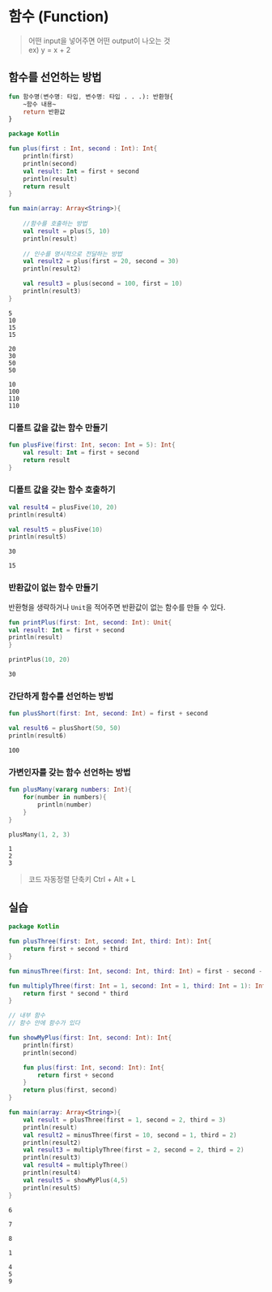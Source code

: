 # 함수 (Function)
> 어떤 input을 넣어주면 어떤 output이 나오는 것  
> ex) y = x + 2 

## 함수를 선언하는 방법

```kotlin
fun 함수명(변수명: 타입, 변수명: 타입 . . .): 반환형{
	~함수 내용~
	return 반환값
}
```

```kotlin
package Kotlin

fun plus(first : Int, second : Int): Int{
    println(first)
    println(second)
    val result: Int = first + second
    println(result)
    return result
}

fun main(array: Array<String>){
  
    //함수를 호출하는 방법
    val result = plus(5, 10)
    println(result)
    
    // 인수를 명시적으로 전달하는 방법
    val result2 = plus(first = 20, second = 30)
    println(result2)

    val result3 = plus(second = 100, first = 10)
    println(result3)
}
```

```
5
10
15
15

20
30
50
50

10
100
110
110
```

### 디폴트 값을 값는 함수 만들기

```kotlin
fun plusFive(first: Int, secon: Int = 5): Int{
	val result: Int = first + second
	return result
}
```

### 디폴트 값을 갖는 함수 호출하기

```kotlin
val result4 = plusFive(10, 20)
println(result4)

val result5 = plusFive(10)
println(result5)
```

```
30

15
```

### 반환값이 없는 함수 만들기
반환형을 생략하거나 `Unit`을 적어주면 반환값이 없는 함수를 만들 수 있다.

```kotlin
fun printPlus(first: Int, second: Int): Unit{
val result: Int = first + second
println(result)
}

printPlus(10, 20)
```

```
30
```

### 간단하게 함수를 선언하는 방법

```kotlin
fun plusShort(first: Int, second: Int) = first + second

val result6 = plusShort(50, 50)
println(result6)
```

```
100
```

### 가변인자를 갖는 함수 선언하는 방법

```kotlin
fun plusMany(vararg numbers: Int){
	for(number in numbers){
		println(number)
	}
}

plusMany(1, 2, 3)
```

```
1
2
3
```

> 코드 자동정렬 단축키 Ctrl + Alt + L

## 실습

```kotlin
package Kotlin

fun plusThree(first: Int, second: Int, third: Int): Int{
    return first + second + third
}

fun minusThree(first: Int, second: Int, third: Int) = first - second - third

fun multiplyThree(first: Int = 1, second: Int = 1, third: Int = 1): Int {
    return first * second * third
}

// 내부 함수
// 함수 안에 함수가 있다

fun showMyPlus(first: Int, second: Int): Int{
    println(first)
    println(second)

    fun plus(first: Int, second: Int): Int{
        return first + second
    }
    return plus(first, second)
}

fun main(array: Array<String>){
    val result = plusThree(first = 1, second = 2, third = 3)
    println(result)
    val result2 = minusThree(first = 10, second = 1, third = 2)
    println(result2)
    val result3 = multiplyThree(first = 2, second = 2, third = 2)
    println(result3)
    val result4 = multiplyThree()
    println(result4)
    val result5 = showMyPlus(4,5)
    println(result5)
}
```

```
6

7

8

1

4
5
9
```
